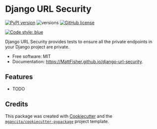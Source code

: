 # Django URL Security


[![PyPI version](https://badge.fury.io/py/django-url-security.svg)](https://badge.fury.io/py/django-url-security)
![versions](https://img.shields.io/pypi/pyversions/django-url-security.svg)
[![GitHub license](https://img.shields.io/github/license/mgancita/django-url-security.svg)](https://github.com/Edrolo/django-url-security/blob/main/LICENSE)


[![Code style: blue](https://img.shields.io/badge/code_style-blue-blue.svg)](https://blue.readthedocs.io/)


Django URL Security provides tests to ensure all the private endpoints in your Django project are private.


- Free software: MIT
- Documentation: https://MattFisher.github.io/django-url-security.


## Features

* TODO

## Credits

This package was created with [Cookiecutter](https://github.com/audreyr/cookiecutter) and the [`mgancita/cookiecutter-pypackage`](https://mgancita.github.io/cookiecutter-pypackage/) project template.
